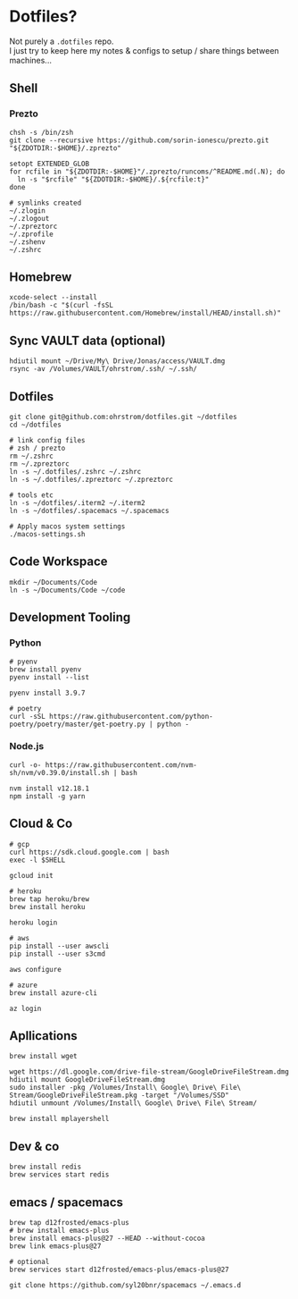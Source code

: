 # Dotfiles?

Not purely a `.dotfiles` repo.  
I just try to keep here my notes & configs to setup / share things between machines...

## Shell


### Prezto

```shell script
chsh -s /bin/zsh
git clone --recursive https://github.com/sorin-ionescu/prezto.git "${ZDOTDIR:-$HOME}/.zprezto"

setopt EXTENDED_GLOB
for rcfile in "${ZDOTDIR:-$HOME}"/.zprezto/runcoms/^README.md(.N); do
  ln -s "$rcfile" "${ZDOTDIR:-$HOME}/.${rcfile:t}"
done
```

```shell script
# symlinks created
~/.zlogin
~/.zlogout
~/.zpreztorc
~/.zprofile
~/.zshenv
~/.zshrc
```


## Homebrew

```shell script
xcode-select --install
/bin/bash -c "$(curl -fsSL https://raw.githubusercontent.com/Homebrew/install/HEAD/install.sh)"
```


## Sync VAULT data (optional)

```shell script
hdiutil mount ~/Drive/My\ Drive/Jonas/access/VAULT.dmg
rsync -av /Volumes/VAULT/ohrstrom/.ssh/ ~/.ssh/
```



## Dotfiles

```shell script
git clone git@github.com:ohrstrom/dotfiles.git ~/dotfiles
cd ~/dotfiles

# link config files
# zsh / prezto
rm ~/.zshrc
rm ~/.zpreztorc
ln -s ~/.dotfiles/.zshrc ~/.zshrc
ln -s ~/.dotfiles/.zpreztorc ~/.zpreztorc

# tools etc
ln -s ~/dotfiles/.iterm2 ~/.iterm2
ln -s ~/dotfiles/.spacemacs ~/.spacemacs

# Apply macos system settings
./macos-settings.sh
```


## Code Workspace

```shell script
mkdir ~/Documents/Code
ln -s ~/Documents/Code ~/code
```

## Development Tooling
    
### Python

```shell script
# pyenv
brew install pyenv
pyenv install --list

pyenv install 3.9.7

# poetry
curl -sSL https://raw.githubusercontent.com/python-poetry/poetry/master/get-poetry.py | python -

```


    
    
### Node.js

```shell script
curl -o- https://raw.githubusercontent.com/nvm-sh/nvm/v0.39.0/install.sh | bash

nvm install v12.18.1
npm install -g yarn
```


## Cloud & Co

```shell script
# gcp
curl https://sdk.cloud.google.com | bash
exec -l $SHELL

gcloud init

# heroku
brew tap heroku/brew
brew install heroku

heroku login

# aws
pip install --user awscli
pip install --user s3cmd

aws configure

# azure
brew install azure-cli

az login
```


## Apllications

```shell script
brew install wget
```

```shell script
wget https://dl.google.com/drive-file-stream/GoogleDriveFileStream.dmg
hdiutil mount GoogleDriveFileStream.dmg
sudo installer -pkg /Volumes/Install\ Google\ Drive\ File\ Stream/GoogleDriveFileStream.pkg -target "/Volumes/SSD"
hdiutil unmount /Volumes/Install\ Google\ Drive\ File\ Stream/
```

```shell script
brew install mplayershell
```

## Dev & co

```shell script
brew install redis
brew services start redis
```

## emacs / spacemacs


```shell script
brew tap d12frosted/emacs-plus
# brew install emacs-plus
brew install emacs-plus@27 --HEAD --without-cocoa
brew link emacs-plus@27

# optional
brew services start d12frosted/emacs-plus/emacs-plus@27

```

```shell script
git clone https://github.com/syl20bnr/spacemacs ~/.emacs.d
```